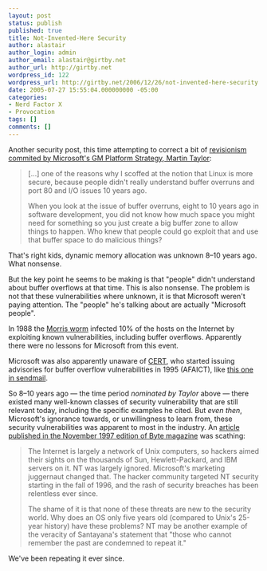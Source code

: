 ```yaml
---
layout: post
status: publish
published: true
title: Not-Invented-Here Security
author: alastair
author_login: admin
author_email: alastair@girtby.net
author_url: http://girtby.net
wordpress_id: 122
wordpress_url: http://girtby.net/2006/12/26/not-invented-here-security
date: 2005-07-27 15:55:04.000000000 -05:00
categories:
- Nerd Factor X
- Provocation
tags: []
comments: []
---
```

Another security post, this time attempting to correct a bit of [revisionism commited by Microsoft's GM Platform Strategy, Martin Taylor][1]:

> [...] one of the reasons why I scoffed at the notion that Linux is more secure, because people didn't really understand
> buffer overruns and port 80 and I/O issues 10 years ago.
>
> When you look at the issue of buffer overruns, eight to 10 years ago in software development, you did not know
> how much space you might need for something so you just create a big buffer zone to allow things to happen. Who
> knew that people could go exploit that and use that buffer space to do malicious things?

That's right kids, dynamic memory allocation was unknown 8&ndash;10 years ago.  What nonsense.

But the key point he seems to be making is that "people" didn't understand about buffer overflows at that time. This is also nonsense. The problem is not that these vulnerabilities where unknown, it is that Microsoft weren't paying attention. The "people" he's talking about are actually "Microsoft people".

In 1988 the [Morris worm](http://en.wikipedia.org/wiki/Morris_worm) infected 10% of the hosts on the Internet by exploiting known vulnerabilities, including buffer overflows. Apparently there were no lessons for Microsoft from this event.

Microsoft was also apparently unaware of [CERT](http://www.cert.org/nav/index.html), who  started issuing advisories for buffer overflow vulnerabilities in 1995 (AFAICT), like [this one in sendmail](http://www.cert.org/advisories/CA-1995-13.html).

So 8&ndash;10 years ago &mdash; the time period *nominated by Taylor* above &mdash; there existed many well-known classes of security vulnerability that are still relevant today, including the specific examples he cited. But *even then*, Microsoft's ignorance towards, or unwillingness to learn from, these security vulnerabilities was apparent to most in the industry. An [article published in the November 1997 edition of Byte magazine][2] was scathing:

> The Internet is largely a network of Unix computers, so hackers aimed their sights on the thousands of Sun, Hewlett-Packard,
> and IBM servers on it. NT was largely ignored. Microsoft's marketing juggernaut changed that. The hacker community targeted
> NT security starting in the fall of 1996, and the rash of security breaches has been relentless ever since.
>
> The shame of it is that none of these threats are new to the security world. Why does an OS only five years old (compared to
> Unix's 25-year history) have these problems? NT may be another example of the veracity of Santayana's statement that "those
> who cannot remember the past are condemned to repeat it."

We've been repeating it ever since.

[1]: http://news.com.com/Microsofts+eye+on+open+source+-+page+3/2008-1082_3-5796496-3.html?tag=st.next
[2]: http://www.byte.com/art/9711/sec6/art3.htm
